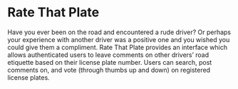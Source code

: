 # Rate That Plate
Have you ever been on the road and encountered a rude driver? Or perhaps your experience with another driver was a positive one and you wished you could give them a compliment. Rate That Plate provides an interface which allows authenticated users to leave comments on other drivers’ road etiquette based on their license plate number. Users can search, post comments on, and vote (through thumbs up and down) on registered license plates.
